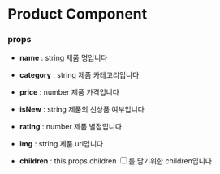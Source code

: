 # Product Component

### props

- **name** : string
  제품 명입니다

- **category** : string
  제품 카테고리입니다

- **price** : number
  제품 가격입니다

- **isNew** : string
  제품의 신상품 여부입니다

- **rating** : number
  제품 별점입니다

- **img** : string
  제품 url입니다

- **children** : this.props.children
  <input type="checkbox">를 담기위한 children입니다
